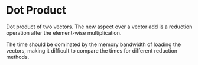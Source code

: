# Dot Product

Dot product of two vectors.  The new aspect over a vector add is a reduction operation after the element-wise multiplication.

The time should be dominated by the memory bandwidth of loading the vectors, making it difficult to compare the times for different reduction methods.
